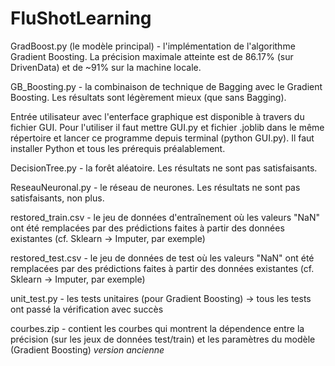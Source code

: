 # FluShotLearning

GradBoost.py (le modèle principal) - l'implémentation de l'algorithme Gradient Boosting. La précision maximale atteinte est de 86.17% (sur DrivenData) et de ~91% sur la machine locale. 

GB_Boosting.py - la combinaison de technique de Bagging avec le Gradient Boosting. Les résultats sont légèrement mieux (que sans Bagging). 

Entrée utilisateur avec l'enterface graphique est disponible à travers du fichier GUI. Pour l'utiliser il faut mettre GUI.py et fichier .joblib dans le même répertoire et lancer ce programme depuis terminal (python GUI.py). Il faut installer Python et tous les prérequis préalablement. 

DecisionTree.py - la forêt aléatoire. Les résultats ne sont pas satisfaisants. 

ReseauNeuronal.py - le réseau de neurones. Les résultats ne sont pas satisfaisants, non plus.


restored_train.csv - le jeu de données d'entraînement où les valeurs "NaN" ont été remplacées par des prédictions faites à partir des données existantes (cf. Sklearn -> Imputer, par exemple) 

restored_test.csv - le jeu de données de test où les valeurs "NaN" ont été remplacées par des prédictions faites à partir des données existantes (cf. Sklearn -> Imputer, par exemple) 

unit_test.py - les tests unitaires (pour Gradient Boosting) -> tous les tests ont passé la vérification avec succès

courbes.zip - contient les courbes qui montrent la dépendence entre la précision (sur les jeux de données test/train) et les paramètres du modèle (Gradient Boosting) *version ancienne*   
